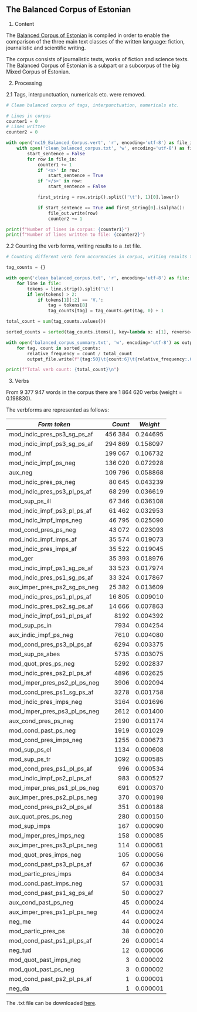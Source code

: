 ## The Balanced Corpus of Estonian

1. Content

The [Balanced Corpus of Estonian](https://www.cl.ut.ee/korpused/grammatikakorpus/index.php?lang=en) is compiled in order to enable the comparison of the three main text classes of the written language: fiction, journalistic and scientific writing.

The corpus consists of journalistic texts, works of fiction and science texts. The Balanced Corpus of Estonian is a subpart or a subcorpus of the big Mixed Corpus of Estonian.

2. Processing

2.1 Tags, interpunctuation, numericals etc. were removed.

```python
# Clean balanced corpus of tags, interpunctuation, numericals etc.

# Lines in corpus
counter1 = 0
# Lines written
counter2 = 0

with open('nc19_Balanced_Corpus.vert', 'r', encoding='utf-8') as file_in:
    with open('clean_balanced_corpus.txt', 'w', encoding='utf-8') as file_out:
        start_sentence = False
        for row in file_in:
            counter1 += 1
            if '<s>' in row:
                start_sentence = True
            if '</s>' in row:
                start_sentence = False

            first_string = row.strip().split(('\t'), 1)[0].lower()

            if start_sentence == True and first_string[0].isalpha():
                file_out.write(row)
                counter2 += 1

print(f"Number of lines in corpus: {counter1}")
print(f"Number of lines written to file: {counter2}")
```

2.2 Counting the verb forms, writing results to a .txt file.

```python
# Counting different verb form occurencies in corpus, writing results to .txt file

tag_counts = {}

with open('clean_balanced_corpus.txt', 'r', encoding='utf-8') as file:
    for line in file:
        tokens = line.strip().split('\t')
        if len(tokens) > 2:
            if tokens[1][:2] == 'V.':
                tag = tokens[8]
                tag_counts[tag] = tag_counts.get(tag, 0) + 1

total_count = sum(tag_counts.values())

sorted_counts = sorted(tag_counts.items(), key=lambda x: x[1], reverse=True)

with open('balanced_corpus_summary.txt', 'w', encoding='utf-8') as output_file:
    for tag, count in sorted_counts:
        relative_frequency = count / total_count
        output_file.write(f"{tag:50}\t{count:6}\t{relative_frequency:.6f}\n")

print(f"Total verb count: {total_count}\n")
```

3. Verbs

From 9 377 947 words in the corpus there are 1 864 620 verbs (weight = 0.198830).

The verbforms are represented as follows:

| *Form token* | *Count* | *Weight* |
| --- | ---: | --- |
| mod_indic_pres_ps3_sg_ps_af                   | 456 384 | 0.244695     |
| mod_indic_impf_ps3_sg_ps_af                   | 294 869 | 0.158097     |
| mod_inf                                       | 199 067 | 0.106732     |
| mod_indic_impf_ps_neg                         | 136 020 | 0.072928     |
| aux_neg                                       | 109 796 | 0.058868     |
| mod_indic_pres_ps_neg                         | 80 645  | 0.043239     |
| mod_indic_pres_ps3_pl_ps_af                   | 68 299  | 0.036619     |
| mod_sup_ps_ill                                | 67 346  | 0.036108     |
| mod_indic_impf_ps3_pl_ps_af                   | 61 462  | 0.032953     |
| mod_indic_impf_imps_neg                       | 46 795  | 0.025090     |
| mod_cond_pres_ps_neg                          | 43 072  | 0.023093     |
| mod_indic_impf_imps_af                        | 35 574  | 0.019073     |
| mod_indic_pres_imps_af                        | 35 522  | 0.019045     |
| mod_ger                                       | 35 393  | 0.018976     |
| mod_indic_impf_ps1_sg_ps_af                   | 33 523  | 0.017974     |
| mod_indic_pres_ps1_sg_ps_af                   | 33 324  | 0.017867     |
| aux_imper_pres_ps2_sg_ps_neg                  | 25 382  | 0.013609     |
| mod_indic_pres_ps1_pl_ps_af                   | 16 805  | 0.009010     |
| mod_indic_pres_ps2_sg_ps_af                   | 14 666  | 0.007863     |
| mod_indic_impf_ps1_pl_ps_af                   | 8192   | 0.004392     |
| mod_sup_ps_in                                 | 7934   | 0.004254     |
| aux_indic_impf_ps_neg                         | 7610   | 0.004080     |
| mod_cond_pres_ps3_pl_ps_af                    | 6294   | 0.003375     |
| mod_sup_ps_abes                               | 5735   | 0.003075     |
| mod_quot_pres_ps_neg                          | 5292   | 0.002837     |
| mod_indic_pres_ps2_pl_ps_af                   | 4896   | 0.002625     |
| mod_imper_pres_ps2_pl_ps_neg                  | 3906   | 0.002094     |
| mod_cond_pres_ps1_sg_ps_af                    | 3278   | 0.001758     |
| mod_indic_pres_imps_neg                       | 3164   | 0.001696     |
| mod_imper_pres_ps3_pl_ps_neg                  | 2612   | 0.001400     |
| aux_cond_pres_ps_neg                          | 2190   | 0.001174     |
| mod_cond_past_ps_neg                          | 1919   | 0.001029     |
| mod_cond_pres_imps_neg                        | 1255   | 0.000673     |
| mod_sup_ps_el                                 | 1134   | 0.000608     |
| mod_sup_ps_tr                                 | 1092   | 0.000585     |
| mod_cond_pres_ps1_pl_ps_af                    | 996    | 0.000534     |
| mod_indic_impf_ps2_pl_ps_af                   | 983    | 0.000527     |
| mod_imper_pres_ps1_pl_ps_neg                  | 691    | 0.000370     |
| aux_imper_pres_ps2_pl_ps_neg                  | 370    | 0.000198     |
| mod_cond_pres_ps2_pl_ps_af                    | 351    | 0.000188     |
| aux_quot_pres_ps_neg                          | 280    | 0.000150     |
| mod_sup_imps                                  | 167    | 0.000090     |
| mod_imper_pres_imps_neg                       | 158    | 0.000085     |
| aux_imper_pres_ps3_pl_ps_neg                  | 114    | 0.000061     |
| mod_quot_pres_imps_neg                        | 105    | 0.000056     |
| mod_cond_past_ps3_pl_ps_af                    | 67     | 0.000036     |
| mod_partic_pres_imps                          | 64     | 0.000034     |
| mod_cond_past_imps_neg                        | 57     | 0.000031     |
| mod_cond_past_ps1_sg_ps_af                    | 50     | 0.000027     |
| aux_cond_past_ps_neg                          | 45     | 0.000024     |
| aux_imper_pres_ps1_pl_ps_neg                  | 44     | 0.000024     |
| neg_me                                        | 44     | 0.000024     |
| mod_partic_pres_ps                            | 38     | 0.000020     |
| mod_cond_past_ps1_pl_ps_af                    | 26     | 0.000014     |
| neg_tud                                       | 12     | 0.000006     |
| mod_quot_past_imps_neg                        | 3      | 0.000002     |
| mod_quot_past_ps_neg                          | 3      | 0.000002     |
| mod_cond_past_ps2_pl_ps_af                    | 1      | 0.000001     |
| neg_da                                        | 1      | 0.000001     |

The .txt file can be downloaded [here](https://github.com/ahtokiil/ids_2023/blob/main/balanced_corpus_summary.txt).
